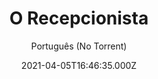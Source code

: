 ---
id: '5ab6eb65-9493-4c4a-a1c4-c4bb3c582b3b'
type: 'movie' # Filme, Série, Anime
title: "O Recepcionista"
synopsis: ["Bart é um inteligente funcionário noturno de um hotel que está no espectro do autismo, e que utiliza câmeras para gravar os hóspedes numa tentativa de estudar o comportamento humano e melhorar suas habilidades sociais. Mas, quando uma mulher é assassinada no hotel, ele se torna o principal suspeito. O filme foi lançado em 21 de fevereiro de 2020, pela Saban Films. Em 6 de junho de 2020, a Netflix lançou o filme em sua plataforma.",
]
originalTitle: "The Night Clerk"
date: '2021-04-05T16:46:35.000Z'
update: '2021-04-05T16:46:35.000Z'
releaseDate: '2020-02-19T03:00:00.000Z'
imdb:
  rating: '5.5' # 8.5
  id: '' # tt0470752
duration: ': 1h 30 Min'
trailer:
  urls: [
    'YriQMi6LWXw',
  ]
tags: ['1080p']
genre: ['Crime', 'Drama', 'Suspense'] #
quality: 'BluRay' # BluRay, WEB-DL, HDTV, WEB-DL4K, WEB-DLe
format: 'MKV' # MKV, MP4, TS
audio: 'Português, Inglês' # Dublado, Legendado, Dual Audio, Dub & Leg
subtitle: 'Português (No Torrent)' # Português, inglês,
size: '— GB, 9.1 GB' # 4.8 GB
audioQuality: 10
videoQuality: 10
directors: []
#  - name: 'Lana Wachowski'
#    image: ''
#  - name: 'Lilly Wachowski'
#    image: ''
cast: []
#  - name: 'Keanu Reeves'
#    image: ''
#    characterName: 'Neo'
writers: []
#  - name: ''
#    image: ''
maturityRating:
  age: '' # L , 10, 12, 14, 16, 18
  topics: [''] # Violence, Illegal drugs, Inappropriate Language, Legal Drugs, Sexual Content, Extreme Violence
###########################################
download:
  
  - url: 'magnet:?xt=urn:btih:04112a001e08c4b466392470f6ba70dd76c40fdb&dn=COMANDO.TO%20-%20O.Recepcionista.2020.1080p.BluRay.DUAL-FULL&tr=udp%3a%2f%2fpublic.popcorn-tracker.org%3a6969%2fannounce&tr=udp%3a%2f%2ftracker.internetwarriors.net%3a1337%2fannounce&tr=udp%3a%2f%2ftracker.opentrackr.org%3a1337%2fannounce&tr=udp%3a%2f%2fexodus.desync.com%3a6969%2fannounce&tr=udp%3a%2f%2fretracker.lanta-net.ru%3a2710%2fannounce&tr=udp%3a%2f%2fopen.stealth.si%3a80%2fannounce&tr=udp%3a%2f%2fwww.torrent.eu.org%3a451%2fannounce&tr=udp%3a%2f%2fopentracker.i2p.rocks%3a6969%2fannounce&tr=http%3a%2f%2ftracker.opentrackr.org%3a1337%2fannounce&tr=udp%3a%2f%2f3rt.tace.ru%3a60889%2fannounce'
    resolution: '1080p' # 720p, 1080p, 4K,
    audio: 'Dual Áudio' # Dublado, Legendado, Dual Audio
    size: '' # 4.8 GB
    quality: '' # BluRay, WEB-DL
    format: '' # MKV
images:
  cover: '/assets/movies/o-recepcionista.jpg'
  background: '/assets/movies/'
---